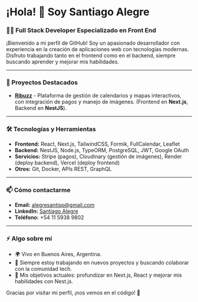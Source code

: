 # ¡Hola! 👋 Soy Santiago Alegre

### 👨‍💻 Full Stack Developer Especializado en Front End

¡Bienvenido a mi perfil de GitHub! Soy un apasionado desarrollador con experiencia en la creación de aplicaciones web con tecnologías modernas. Disfruto trabajando tanto en el frontend como en el backend, siempre buscando aprender y mejorar mis habilidades.

---

### 🚀 Proyectos Destacados

- [**Ribuzz**](https://ribuzz.vercel.app/) - Plataforma de gestión de calendarios y mapas interactivos, con integración de pagos y manejo de imágenes. (Frontend en **Next.js**, Backend en **NestJS**).

---

### 🛠️ Tecnologías y Herramientas

- **Frontend:** React, Next.js, TailwindCSS, Formik, FullCalendar, Leaflet
- **Backend:** NestJS, Node.js, TypeORM, PostgreSQL, JWT, Google OAuth
- **Servicios:** Stripe (pagos), Cloudinary (gestión de imágenes), Render (deploy backend), Vercel (deploy frontend)
- **Otros:** Git, Docker, APIs REST, GraphQL

---

### 📫 Cómo contactarme

- **Email:** [alegresantisp@gmail.com](mailto:alegresanti@gmail.com)
- **LinkedIn:** [Santiago Alegre](https://www.linkedin.com/in/santiago-alegre/)
- **Teléfono:** +54 11 5938 9802

---

### ⚡ Algo sobre mí

- 🌍 Vivo en Buenos Aires, Argentina.
- 🚀 Siempre estoy trabajando en nuevos proyectos y buscando colaborar con la comunidad tech.
- 🎯 Mis objetivos actuales: profundizar en Next.js, React y mejorar mis habilidades con Nest.js.

Gracias por visitar mi perfil, ¡nos vemos en el código! 🚀
